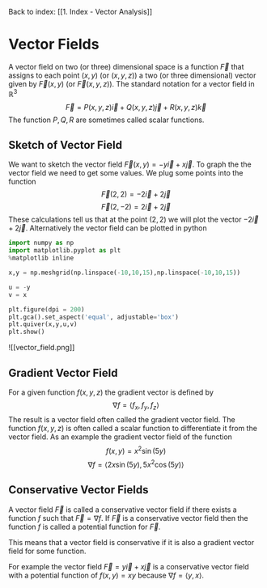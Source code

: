 Back to index:
[[1. Index - Vector Analysis]]

# Vector Fields
A vector field on two (or three) dimensional space is a function $\vec{F}$ that assigns to each point $(x, y)$ (or $(x, y, z)$) a two (or three dimensional) vector given by $\vec{F} (x, y)$ (or $\vec{F}(x, y, z)$). The standard notation for a vector field in $\mathbb{R}^3$ 
$$ \vec{F} = P(x, y, z) \vec{i} + Q(x,y, z) \vec{j} + R(x, y, z) \vec{k} $$
The function $P, Q, R$ are sometimes called scalar functions. 
## Sketch of Vector Field
We want to sketch the vector field $\vec{F} (x, y)  = -y \vec{i} + x \vec{j}$. To graph the the vector field we need to get some values. We plug some points into the function
$$ \vec{F} (2, 2) = -2 \vec{i} + 2 \vec{j} $$
$$ \vec{F} (2, -2) = 2 \vec{i} + 2 \vec{j} $$
These calculations tell us that at the point $(2, 2)$ we will plot the vector $-2 \vec{i} + 2 \vec{j}$. Alternatively the vector field can be plotted in python
```python
import numpy as np
import matplotlib.pyplot as plt
%matplotlib inline

x,y = np.meshgrid(np.linspace(-10,10,15),np.linspace(-10,10,15))

u = -y
v = x

plt.figure(dpi = 200)
plt.gca().set_aspect('equal', adjustable='box')
plt.quiver(x,y,u,v)
plt.show()
```
![[vector_field.png]]
## Gradient Vector Field
For a given function $f(x, y, z)$ the gradient vector is defined by
$$ \nabla f = \langle f_x, f_y, f_z \rangle $$
The result is a vector field often called the gradient vector field. The function $f(x, y, z)$ is often called a scalar function to differentiate it from the vector field. As an example the gradient vector field of the function
$$ f(x, y) = x^2 \sin(5y) $$
$$ \nabla f = \langle 2x \sin(5y), 5x^2 \cos(5y) \rangle $$

## Conservative Vector Fields
A vector field $\vec{F}$ is called a conservative vector field if there exists a function $f$ such that $\vec{F} = \nabla f$. If $\vec{F}$ is a conservative vector field then the function $f$ is called a potential function for $\vec{F}$. 

This means that a vector field is conservative if it is also a gradient vector field for some function.  

For example the vector field $\vec{F} = y \vec{i} + x \vec{j}$ is a conservative vector field
with a potential function of $f(x, y) = xy$ because $\nabla f = \langle y, x \rangle$. 
